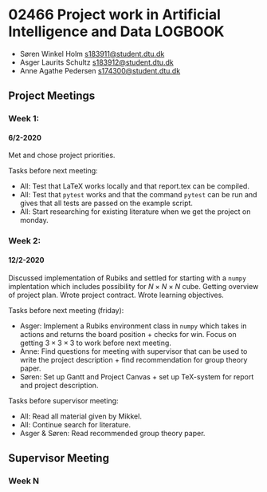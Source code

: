 # 02466 Project work in Artificial Intelligence and Data LOGBOOK

* Søren Winkel Holm s183911@student.dtu.dk
* Asger Laurits Schultz s183912@student.dtu.dk 
* Anne Agathe Pedersen s174300@student.dtu.dk


## Project Meetings

### Week 1:  
#### 6/2-2020
Met and chose project priorities.

Tasks before next meeting:
* All: Test that LaTeX works locally and that report.tex can be compiled.
* All: Test that `pytest` works and that the command `pytest` can be run and gives that all tests are passed on the example script.
* All: Start researching for existing literature when we get the project on monday.

### Week 2:
#### 12/2-2020
Discussed implementation of Rubiks and settled for starting with a `numpy` implentation which includes possibility for $N\times N\times N$ cube. 
Getting overview of project plan. 
Wrote project contract.
Wrote learning objectives.

Tasks before next meeting (friday):
* Asger: Implement a Rubiks environment class in `numpy` which takes in actions and returns the board position + checks for win. Focus on getting $3\times 3\times 3$ to work before next meeting.
* Anne: Find questions for meeting with supervisor that can be used to write the project description + find recommendation for group theory paper.
* Søren: Set up Gantt and Project Canvas + set up TeX-system for report and project description.

Tasks before supervisor meeting:
* All: Read all material given by Mikkel. 
* All: Continue search for literature.
* Asger & Søren: Read recommended group theory paper.
  
## Supervisor Meeting
 
### Week N